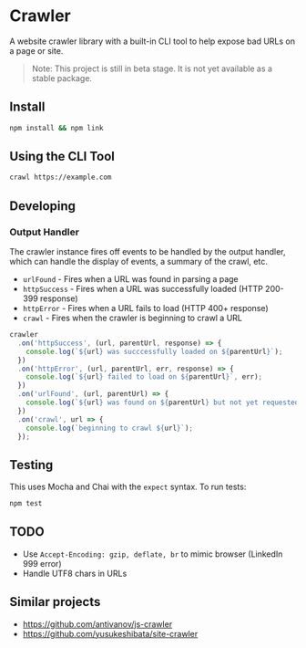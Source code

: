 # Crawler

A website crawler library with a built-in CLI tool to help expose bad URLs on a page or site.

> Note: This project is still in beta stage. It is not yet available as a stable package.

## Install

```bash
npm install && npm link
```

## Using the CLI Tool

```bash
crawl https://example.com
```

## Developing

### Output Handler

The crawler instance fires off events to be handled by the output handler, which can handle the display of events, a
summary of the crawl, etc.

- `urlFound` - Fires when a URL was found in parsing a page
- `httpSuccess` - Fires when a URL was successfully loaded (HTTP 200-399 response)
- `httpError` - Fires when a URL fails to load (HTTP 400+ response)
- `crawl` - Fires when the crawler is beginning to crawl a URL

```js
crawler
  .on('httpSuccess', (url, parentUrl, response) => {
    console.log(`${url} was succcessfully loaded on ${parentUrl}`);
  })
  .on('httpError', (url, parentUrl, err, response) => {
    console.log(`${url} failed to load on ${parentUrl}`, err);
  })
  .on('urlFound', (url, parentUrl) => {
    console.log(`${url} was found on ${parentUrl} but not yet requested or crawled`);
  })
  .on('crawl', url => {
    console.log(`beginning to crawl ${url}`);
  });
```

## Testing

This uses Mocha and Chai with the `expect` syntax. To run tests:

```bash
npm test
```

## TODO

- Use `Accept-Encoding: gzip, deflate, br` to mimic browser (LinkedIn 999 error)
- Handle UTF8 chars in URLs

## Similar projects

- https://github.com/antivanov/js-crawler
- https://github.com/yusukeshibata/site-crawler
